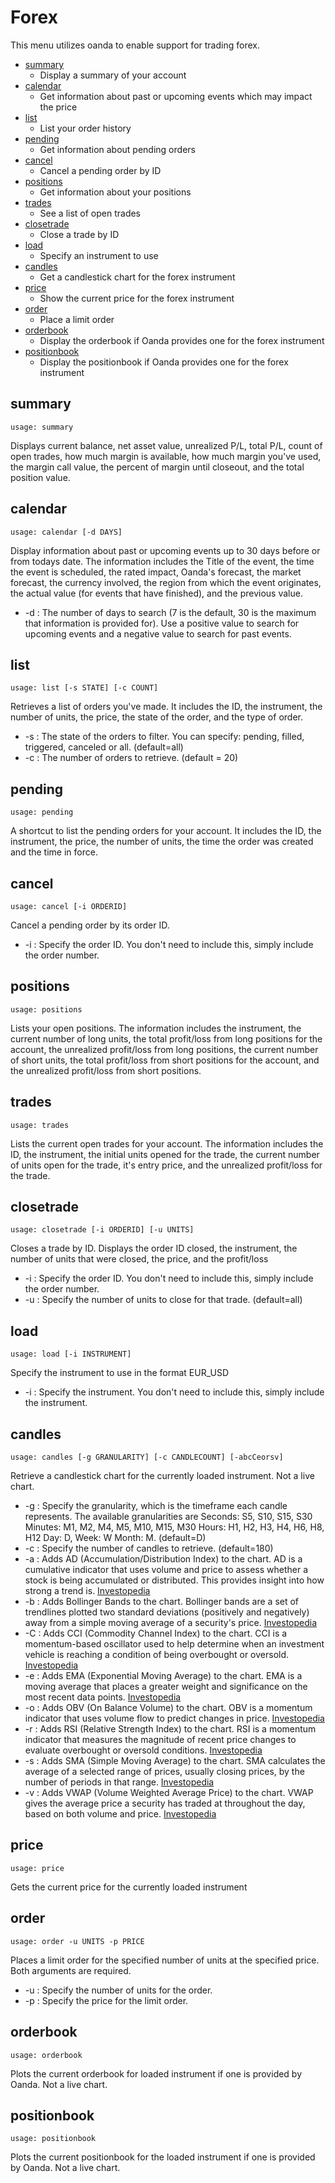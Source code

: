 # Forex

This menu utilizes oanda to enable support for trading forex.

* [summary](#summary)
	* Display a summary of your account
* [calendar](#calendar)
	* Get information about past or upcoming events which may impact the price
* [list](#list)
	* List your order history
* [pending](#pending)
	* Get information about pending orders
* [cancel](#cancel)
	* Cancel a pending order by ID
* [positions](#positions)
	* Get information about your positions
* [trades](#trades)
	* See a list of open trades
* [closetrade](#closetrade)
	* Close a trade by ID
* [load](#load)
	* Specify an instrument to use
* [candles](#candles)
	* Get a candlestick chart for the forex instrument
* [price](#price)
	* Show the current price for the forex instrument
* [order](#order)
	* Place a limit order
* [orderbook](#orderbook)
	* Display the orderbook if Oanda provides one for the forex instrument
* [positionbook](#positionbook)
	* Display the positionbook if Oanda provides one for the forex instrument

## summary <a name ="summary"></a>
 ```text
 usage: summary
 ```

 Displays current balance, net asset value, unrealized P/L, total P/L, count of open trades, how much margin is available, how much margin you've used, the margin call value, the percent of margin until closeout, and the total position value.

## calendar <a name="calendar"></a>

```text
usage: calendar [-d DAYS]
```

Display information about past or upcoming events up to 30 days before or from todays date. The information includes the Title of the event, the time the event is scheduled, the rated impact, Oanda's forecast, the market forecast, the currency involved, the region from which the event originates, the actual value (for events that have finished), and the previous value.

* -d : The number of days to search (7 is the default, 30 is the maximum that information is provided for). Use a positive value to search for upcoming events and a negative value to search for past events.

## list <a name="list"></a>
```text
usage: list [-s STATE] [-c COUNT]
```

Retrieves a list of orders you've made. It includes the ID, the instrument, the number of units, the price, the state of the order, and the type of order.

* -s : The state of the orders to filter. You can specify: pending, filled, triggered, canceled or all. (default=all)
* -c : The number of orders to retrieve. (default = 20)

## pending <a name="pending"></a>
```text
usage: pending
```
A shortcut to list the pending orders for your account. It includes the ID, the instrument, the price, the number of units, the time the order was created and the time in force.

## cancel <a name="cancel"></a>
```text
usage: cancel [-i ORDERID]
```

Cancel a pending order by its order ID.

* -i : Specify the order ID. You don't need to include this, simply include the order number.

## positions <a name="positions"></a>
```text
usage: positions
```

Lists your open positions. The information includes the instrument, the current number of long units, the total profit/loss from long positions for the account, the unrealized profit/loss from long positions, the current number of short units, the total profit/loss from short positions for the account, and the unrealized profit/loss from short positions.

## trades <a name="trades"></a>
```text
usage: trades
```

Lists the current open trades for your account. The information includes the ID, the instrument, the initial units opened for the trade, the current number of units open for the trade, it's entry price, and the unrealized profit/loss for the trade.

## closetrade <a name="closetrade"></a>
```text
usage: closetrade [-i ORDERID] [-u UNITS]
```

Closes a trade by ID. Displays the order ID closed, the instrument, the number of units that were closed, the price, and the profit/loss

* -i : Specify the order ID. You don't need to include this, simply include the order number.
* -u : Specify the number of units to close for that trade. (default=all)

## load <a name="load"></a>
```text
usage: load [-i INSTRUMENT]
```

Specify the instrument to use in the format EUR_USD

* -i : Specify the instrument. You don't need to include this, simply include the instrument.

## candles <a name="candles"></a>
```text
usage: candles [-g GRANULARITY] [-c CANDLECOUNT] [-abcCeorsv]
```

Retrieve a candlestick chart for the currently loaded instrument. Not a live chart.

* -g : Specify the granularity, which is the timeframe each candle represents. The available granularities are Seconds: S5, S10, S15, S30 Minutes: M1, M2, M4, M5, M10, M15, M30 Hours: H1, H2, H3, H4, H6, H8, H12 Day: D, Week: W Month: M. (default=D)
* -c : Specify the number of candles to retrieve. (default=180)
* -a : Adds AD (Accumulation/Distribution Index) to the chart. AD is a cumulative indicator that uses volume and price to assess whether a stock is being accumulated or distributed. This provides insight into how strong a trend is. [Investopedia](#https://www.investopedia.com/terms/a/accumulationdistribution.asp)
* -b : Adds Bollinger Bands to the chart. Bollinger bands are a set of trendlines plotted two standard deviations (positively and negatively) away from a simple moving average of a security's price. [Investopedia](#https://www.investopedia.com/terms/b/bollingerbands.asp)
* -C : Adds CCI (Commodity Channel Index) to the chart. CCI is a momentum-based oscillator used to help determine when an investment vehicle is reaching a condition of being overbought or oversold. [Investopedia](#https://www.investopedia.com/terms/c/commoditychannelindex.asp)
* -e : Adds EMA (Exponential Moving Average) to the chart. EMA is a moving average that places a greater weight and significance on the most recent data points. [Investopedia](#https://www.investopedia.com/terms/e/ema.asp)
* -o : Adds OBV (On Balance Volume) to the chart. OBV is a momentum indicator that uses volume flow to predict changes in price. [Investopedia](#https://www.investopedia.com/terms/o/onbalancevolume.asp)
* -r : Adds RSI (Relative Strength Index) to the chart. RSI is a momentum indicator that measures the magnitude of recent price changes to evaluate overbought or oversold conditions. [Investopedia](#https://www.investopedia.com/terms/r/rsi.asp)
* -s : Adds SMA (Simple Moving Average) to the chart. SMA calculates the average of a selected range of prices, usually closing prices, by the number of periods in that range. [Investopedia](#https://www.investopedia.com/terms/s/sma.asp)
* -v : Adds VWAP (Volume Weighted Average Price) to the chart. VWAP gives the average price a security has traded at throughout the day, based on both volume and price. [Investopedia](#https://www.investopedia.com/terms/v/vwap.asp)

## price <a name="price"></a>
```text
usage: price
```

Gets the current price for the currently loaded instrument

## order <a name="order"></a>
```text
usage: order -u UNITS -p PRICE
```

Places a limit order for the specified number of units at the specified price. Both arguments are required.

* -u : Specify the number of units for the order.
* -p : Specify the price for the limit order.

## orderbook <a name="orderbook"></a>
```text
usage: orderbook
```
Plots the current orderbook for loaded instrument if one is provided by Oanda. Not a live chart.

## positionbook <a name="positionbook"></a>
```text
usage: positionbook
```
Plots the current positionbook for the loaded instrument if one is provided by Oanda. Not a live chart.